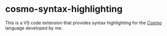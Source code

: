 # cosmo-syntax-highlighting

This is a VS code extension that provides syntax highlighting for the [Cosmo](https://github.com/R-unic/cosmo) language developed by me.
